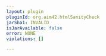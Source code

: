 ```yaml
---
layout: plugin
pluginId: org.aim42.htmlSanityCheck
jarSha1: INVALID
isJarAvailable: false
error: NONE
violations: []

---
```


